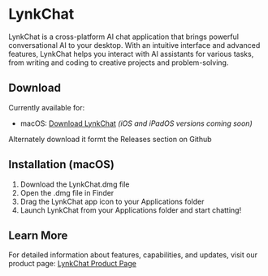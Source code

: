 # LynkChat

LynkChat is a cross-platform AI chat application that brings powerful conversational AI to your desktop. With an intuitive interface and advanced features, LynkChat helps you interact with AI assistants for various tasks, from writing and coding to creative projects and problem-solving.

## Download

Currently available for:
- macOS: [Download LynkChat](https://github.com/LynkSphere/LynkChat/releases/download/1/LynkChat.dmg)
*(iOS and iPadOS versions coming soon)*

Alternately download it formt the Releases section on Github

## Installation (macOS)

1. Download the LynkChat.dmg file
2. Open the .dmg file in Finder
3. Drag the LynkChat app icon to your Applications folder
4. Launch LynkChat from your Applications folder and start chatting!
   
## Learn More

For detailed information about features, capabilities, and updates, visit our product page:
[LynkChat Product Page](https://lynksphere.com/products/lynkchat)
